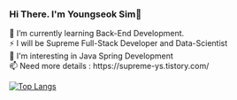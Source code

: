 ### Hi There. I'm Youngseok Sim👋
<p align="left">
  🌱 I’m currently learning Back-End Development.
  <br>⚡ I will be Supreme Full-Stack Developer and Data-Scientist
  <br>💙 I'm interesting in Java Spring Development
  <br>📫 Need more details : https://supreme-ys.tistory.com/</p>

[![Top Langs](https://github-readme-stats.vercel.app/api/top-langs/?username=Supreme-YS&layout=compact&langs_count=8)](https://github.com/anuraghazra/github-readme-stats)
